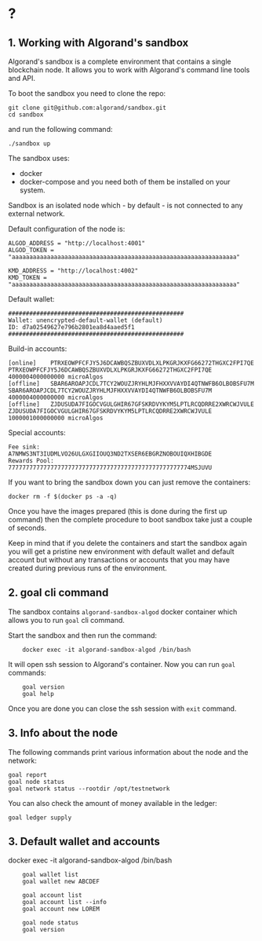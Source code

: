 # ?


## 1. Working with Algorand's sandbox

Algorand's sandbox is a complete environment that contains
a single blockchain node. It allows you to work with Algorand's
command line tools and API.

To boot the sandbox you need to clone the repo:

    git clone git@github.com:algorand/sandbox.git
    cd sandbox

and run the following command:

    ./sandbox up

The sandbox uses:
* docker
* docker-compose
and you need both of them be installed on your system.

Sandbox is an isolated node which - by default - is not connected to any external network.

Default configuration of the node is:

    ALGOD_ADDRESS = "http://localhost:4001"
    ALGOD_TOKEN = "aaaaaaaaaaaaaaaaaaaaaaaaaaaaaaaaaaaaaaaaaaaaaaaaaaaaaaaaaaaaaaaa"

    KMD_ADDRESS = "http://localhost:4002"
    KMD_TOKEN = "aaaaaaaaaaaaaaaaaaaaaaaaaaaaaaaaaaaaaaaaaaaaaaaaaaaaaaaaaaaaaaaa"

Default wallet:

    ##################################################
    Wallet:	unencrypted-default-wallet (default)
    ID:	d7a02549627e796b2801ea8d4aaed5f1
    ##################################################

Build-in accounts:

    [online]	PTRXEOWPFCFJY5J6DCAWBQSZBUXVDLXLPKGRJKXFG66272THGXC2FPI7QE	PTRXEOWPFCFJY5J6DCAWBQSZBUXVDLXLPKGRJKXFG66272THGXC2FPI7QE	4000004000000000 microAlgos
    [offline]	SBAR6AROAPJCDL7TCY2WOUZJRYHLMJFHXXVVAYDI4QTNWFB6OLBOBSFU7M	SBAR6AROAPJCDL7TCY2WOUZJRYHLMJFHXXVVAYDI4QTNWFB6OLBOBSFU7M	4000004000000000 microAlgos
    [offline]	ZJDUSUDA7FIGOCVGULGHIR67GFSKRDVYKYM5LPTLRCQDRRE2XWRCWJVULE	ZJDUSUDA7FIGOCVGULGHIR67GFSKRDVYKYM5LPTLRCQDRRE2XWRCWJVULE	1000001000000000 microAlgos

Special accounts:

    Fee sink:      A7NMWS3NT3IUDMLVO26ULGXGIIOUQ3ND2TXSER6EBGRZNOBOUIQXHIBGDE
    Rewards Pool:  7777777777777777777777777777777777777777777777777774MSJUVU

If you want to bring the sandbox down you can just remove the containers:

    docker rm -f $(docker ps -a -q)

Once you have the images prepared (this is done during the first up command) then
the complete procedure to boot sandbox take just a couple of seconds.

Keep in mind that if you delete the containers and start the sandbox again
you will get a pristine new environment with default wallet and default account
but without any transactions or accounts that you may have created during
previous runs of the environment.

## 2. goal cli command

The sandbox contains `algorand-sandbox-algod` docker container which allows you to run
`goal` cli command.

Start the sandbox and then run the command:

        docker exec -it algorand-sandbox-algod /bin/bash

It will open ssh session to Algorand's container.
Now you can run `goal` commands:

        goal version
        goal help

Once you are done you can close the ssh session with `exit` command.


## 3. Info about the node

The following commands print various information about the node and the network:

    goal report
    goal node status
    goal network status --rootdir /opt/testnetwork

You can also check the amount of money available in the ledger:

    goal ledger supply

## 3. Default wallet and accounts






docker exec -it algorand-sandbox-algod /bin/bash





        goal wallet list
        goal wallet new ABCDEF

        goal account list
        goal account list --info
        goal account new LOREM

        goal node status
        goal version
